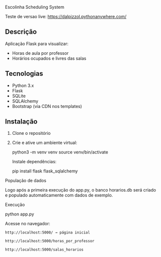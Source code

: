  Escolinha Scheduling System

Teste de versao live:
https://dalpizzol.pythonanywhere.com/

## Descrição
Aplicação Flask para visualizar:
- Horas de aula por professor  
- Horários ocupados e livres das salas

## Tecnologias
- Python 3.x  
- Flask  
- SQLite  
- SQLAlchemy  
- Bootstrap (via CDN nos templates)



## Instalação
1. Clone o repositório  
2. Crie e ative um ambiente virtual:

   python3 -m venv venv
   source venv/bin/activate

    Instale dependências:

    pip install flask flask_sqlalchemy

População de dados

Logo após a primeira execução do app.py, o banco horarios.db será criado e populado automaticamente com dados de exemplo.


Execução

python app.py

Acesse no navegador:

    http://localhost:5000/ → página inicial

    http://localhost:5000/horas_por_professor

    http://localhost:5000/salas_horarios
